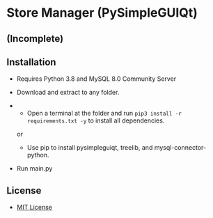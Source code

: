 # Store Manager (PySimpleGUIQt)

## (Incomplete)

## Installation

* Requires Python 3.8 and MySQL 8.0 Community Server

* Download and extract to any folder. 

* * Open a terminal at the folder and run `pip3 install -r requirements.txt -y` to install all dependencies.

  or

  * Use pip to install pysimpleguiqt, treelib, and mysql-connector-python.

* Run main.py

## License
- [MIT License](https://github.com/blueguyman/store_manager_qt/blob/master/LICENSE)
